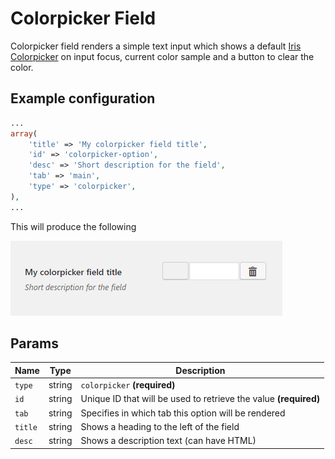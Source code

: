 # Colorpicker Field

Colorpicker field renders a simple text input which shows a default [Iris Colorpicker](http://automattic.github.io/Iris/) on input focus, current color sample and a button to clear the color.
 
## Example configuration

```php
...
array(
    'title' => 'My colorpicker field title',
    'id' => 'colorpicker-option',
    'desc' => 'Short description for the field',
    'tab' => 'main',
    'type' => 'colorpicker',
),
...
```

This will produce the following

![](../assets/colorpicker.png)

## Params

| Name | Type | Description |
| --- | --- | --- |
| `type` | string | `colorpicker` **(required)**
| `id` | string | Unique ID that will be used to retrieve the value **(required)**
| `tab` | string | Specifies in which tab this option will be rendered
| `title` | string | Shows a heading to the left of the field
| `desc` | string | Shows a description text (can have HTML)